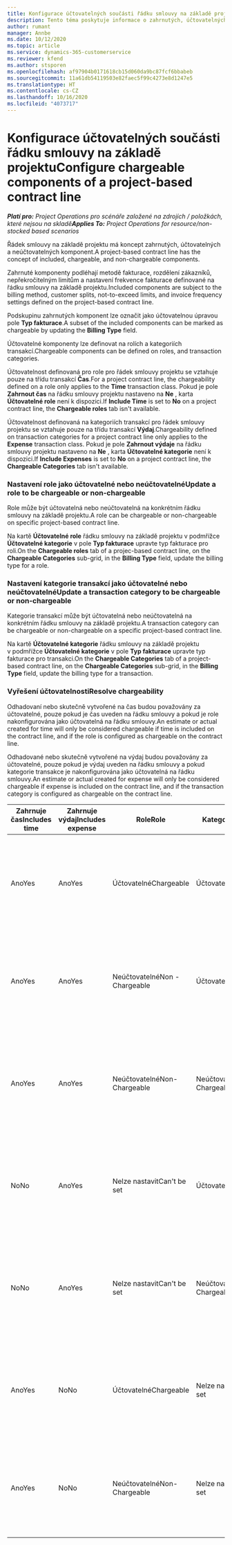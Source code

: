 ```yaml
---
title: Konfigurace účtovatelných součásti řádku smlouvy na základě projektu
description: Tento téma poskytuje informace o zahrnutých, účtovatelných a neúčtovatelných komponent na řádcích nabídky.
author: rumant
manager: Annbe
ms.date: 10/12/2020
ms.topic: article
ms.service: dynamics-365-customerservice
ms.reviewer: kfend
ms.author: stsporen
ms.openlocfilehash: af97904b0171618cb15d060da9bc87fcf6bbabeb
ms.sourcegitcommit: 11a61db54119503e82faec5f99c4273e8d1247e5
ms.translationtype: HT
ms.contentlocale: cs-CZ
ms.lasthandoff: 10/16/2020
ms.locfileid: "4073717"
---
```

# <a name="configure-chargeable-components-of-a-project-based-contract-line"></a><span data-ttu-id="e05c5-103">Konfigurace účtovatelných součásti řádku smlouvy na základě projektu</span><span class="sxs-lookup"><span data-stu-id="e05c5-103">Configure chargeable components of a project-based contract line</span></span>

<span data-ttu-id="e05c5-104">_**Platí pro:** Project Operations pro scénáře založené na zdrojích / položkách, které nejsou na skladě_</span><span class="sxs-lookup"><span data-stu-id="e05c5-104">_**Applies To:** Project Operations for resource/non-stocked based scenarios_</span></span>

<span data-ttu-id="e05c5-105">Řádek smlouvy na základě projektu má koncept zahrnutých, účtovatelných a neúčtovatelných komponent.</span><span class="sxs-lookup"><span data-stu-id="e05c5-105">A project-based contract line has the concept of included, chargeable, and non-chargeable components.</span></span>

<span data-ttu-id="e05c5-106">Zahrnuté komponenty podléhají metodě fakturace, rozdělení zákazníků, nepřekročitelným limitům a nastavení frekvence fakturace definované na řádku smlouvy na základě projektu.</span><span class="sxs-lookup"><span data-stu-id="e05c5-106">Included components are subject to the billing method, customer splits, not-to-exceed limits, and invoice frequency settings defined on the project-based contract line.</span></span>

<span data-ttu-id="e05c5-107">Podskupinu zahrnutých komponent lze označit jako účtovatelnou úpravou pole **Typ fakturace**.</span><span class="sxs-lookup"><span data-stu-id="e05c5-107">A subset of the included components can be marked as chargeable by updating the **Billing Type** field.</span></span>

<span data-ttu-id="e05c5-108">Účtovatelné komponenty lze definovat na rolích a kategoriích transakcí.</span><span class="sxs-lookup"><span data-stu-id="e05c5-108">Chargeable components can be defined on roles, and transaction categories.</span></span>

<span data-ttu-id="e05c5-109">Účtovatelnost definovaná pro role pro řádek smlouvy projektu se vztahuje pouze na třídu transakcí **Čas**.</span><span class="sxs-lookup"><span data-stu-id="e05c5-109">For a project contract line, the chargeability defined on a role only applies to the **Time** transaction class.</span></span> <span data-ttu-id="e05c5-110">Pokud je pole **Zahrnout čas** na řádku smlouvy projektu nastaveno na **Ne** , karta **Účtovatelné role** není k dispozici.</span><span class="sxs-lookup"><span data-stu-id="e05c5-110">If **Include Time** is set to **No** on a project contract line, the **Chargeable roles** tab isn't available.</span></span>

<span data-ttu-id="e05c5-111">Účtovatelnost definovaná na kategoriích transakcí pro řádek smlouvy projektu se vztahuje pouze na třídu transakcí **Výdaj**.</span><span class="sxs-lookup"><span data-stu-id="e05c5-111">Chargeability defined on transaction categories for a project contract line only applies to the **Expense** transaction class.</span></span> <span data-ttu-id="e05c5-112">Pokud je pole **Zahrnout výdaje** na řádku smlouvy projektu nastaveno na **Ne** , karta **Účtovatelné kategorie** není k dispozici.</span><span class="sxs-lookup"><span data-stu-id="e05c5-112">If **Include Expenses** is set to **No** on a project contract line, the **Chargeable Categories** tab isn't available.</span></span>

### <a name="update-a-role-to-be-chargeable-or-non-chargeable"></a><span data-ttu-id="e05c5-113">Nastavení role jako účtovatelné nebo neúčtovatelné</span><span class="sxs-lookup"><span data-stu-id="e05c5-113">Update a role to be chargeable or non-chargeable</span></span>

<span data-ttu-id="e05c5-114">Role může být účtovatelná nebo neúčtovatelná na konkrétním řádku smlouvy na základě projektu.</span><span class="sxs-lookup"><span data-stu-id="e05c5-114">A role can be chargeable or non-chargeable on specific project-based contract line.</span></span>

<span data-ttu-id="e05c5-115">Na kartě **Účtovatelné role** řádku smlouvy na základě projektu v podmřížce **Účtovatelné kategorie** v pole **Typ fakturace** upravte typ fakturace pro roli.</span><span class="sxs-lookup"><span data-stu-id="e05c5-115">On the **Chargeable roles** tab of a projec-based contract line, on the **Chargeable Categories** sub-grid, in the **Billing Type** field, update the billing type for a role.</span></span>

### <a name="update-a-transaction-category-to-be-chargeable-or-non-chargeable"></a><span data-ttu-id="e05c5-116">Nastavení kategorie transakcí jako účtovatelné nebo neúčtovatelné</span><span class="sxs-lookup"><span data-stu-id="e05c5-116">Update a transaction category to be chargeable or non-chargeable</span></span>

<span data-ttu-id="e05c5-117">Kategorie transakcí může být účtovatelná nebo neúčtovatelná na konkrétním řádku smlouvy na základě projektu.</span><span class="sxs-lookup"><span data-stu-id="e05c5-117">A transaction category can be chargeable or non-chargeable on a specific project-based contract line.</span></span>

<span data-ttu-id="e05c5-118">Na kartě **Účtovatelné kategorie** řádku smlouvy na základě projektu v podmřížce **Účtovatelné kategorie** v pole **Typ fakturace** upravte typ fakturace pro transakci.</span><span class="sxs-lookup"><span data-stu-id="e05c5-118">On the **Chargeable Categories** tab of a project-based contract line, on the **Chargeable Categories** sub-grid, in the **Billing Type** field, update the billing type for a transaction.</span></span>

### <a name="resolve-chargeability"></a><span data-ttu-id="e05c5-119">Vyřešení účtovatelnosti</span><span class="sxs-lookup"><span data-stu-id="e05c5-119">Resolve chargeability</span></span>

<span data-ttu-id="e05c5-120">Odhadovaní nebo skutečně vytvořené na čas budou považovány za účtovatelné, pouze pokud je čas uveden na řádku smlouvy a pokud je role nakonfigurována jako účtovatelná na řádku smlouvy.</span><span class="sxs-lookup"><span data-stu-id="e05c5-120">An estimate or actual created for time will only be considered chargeable if time is included on the contract line, and if the role is configured as chargeable on the contract line.</span></span>

<span data-ttu-id="e05c5-121">Odhadované nebo skutečně vytvořené na výdaj budou považovány za účtovatelné, pouze pokud je výdaj uveden na řádku smlouvy a pokud kategorie transakce je nakonfigurována jako účtovatelná na řádku smlouvy.</span><span class="sxs-lookup"><span data-stu-id="e05c5-121">An estimate or actual created for expense will only be considered chargeable if expense is included on the contract line, and if the transaction category is configured as chargeable on the contract line.</span></span>

| <span data-ttu-id="e05c5-122">Zahrnuje čas</span><span class="sxs-lookup"><span data-stu-id="e05c5-122">Includes time</span></span> | <span data-ttu-id="e05c5-123">Zahrnuje výdaj</span><span class="sxs-lookup"><span data-stu-id="e05c5-123">Includes expense</span></span> | <span data-ttu-id="e05c5-124">Role</span><span class="sxs-lookup"><span data-stu-id="e05c5-124">Role</span></span> | <span data-ttu-id="e05c5-125">Kategorie</span><span class="sxs-lookup"><span data-stu-id="e05c5-125">Category</span></span> | <span data-ttu-id="e05c5-126">Úloha</span><span class="sxs-lookup"><span data-stu-id="e05c5-126">Task</span></span> |
| --- | --- | --- | --- | --- |
| <span data-ttu-id="e05c5-127">Ano</span><span class="sxs-lookup"><span data-stu-id="e05c5-127">Yes</span></span> | <span data-ttu-id="e05c5-128">Ano</span><span class="sxs-lookup"><span data-stu-id="e05c5-128">Yes</span></span> | <span data-ttu-id="e05c5-129">Účtovatelné</span><span class="sxs-lookup"><span data-stu-id="e05c5-129">Chargeable</span></span> | <span data-ttu-id="e05c5-130">Účtovatelné</span><span class="sxs-lookup"><span data-stu-id="e05c5-130">Chargeable</span></span> | <span data-ttu-id="e05c5-131">Skutečná fakturace na čas: Účtovatelné</span><span class="sxs-lookup"><span data-stu-id="e05c5-131">Billing on a time actual: Chargeable</span></span> </br><span data-ttu-id="e05c5-132">Typ fakturace při skutečných výdajích: Účtovatelné</span><span class="sxs-lookup"><span data-stu-id="e05c5-132">Billing type on an expense actual: Chargeable</span></span> |
| <span data-ttu-id="e05c5-133">Ano</span><span class="sxs-lookup"><span data-stu-id="e05c5-133">Yes</span></span> | <span data-ttu-id="e05c5-134">Ano</span><span class="sxs-lookup"><span data-stu-id="e05c5-134">Yes</span></span> | <span data-ttu-id="e05c5-135">Neúčtovatelné</span><span class="sxs-lookup"><span data-stu-id="e05c5-135">Non - Chargeable</span></span> | <span data-ttu-id="e05c5-136">Účtovatelné</span><span class="sxs-lookup"><span data-stu-id="e05c5-136">Chargeable</span></span> | <span data-ttu-id="e05c5-137">Skutečná fakturace na čas: Neúčtovatelné</span><span class="sxs-lookup"><span data-stu-id="e05c5-137">Billing on a time actual: Non-Chargeable</span></span> </br><span data-ttu-id="e05c5-138">Typ fakturace při skutečných výdajích: Účtovatelné</span><span class="sxs-lookup"><span data-stu-id="e05c5-138">Billing type on an expense actual: Chargeable</span></span> |
| <span data-ttu-id="e05c5-139">Ano</span><span class="sxs-lookup"><span data-stu-id="e05c5-139">Yes</span></span> | <span data-ttu-id="e05c5-140">Ano</span><span class="sxs-lookup"><span data-stu-id="e05c5-140">Yes</span></span> | <span data-ttu-id="e05c5-141">Neúčtovatelné</span><span class="sxs-lookup"><span data-stu-id="e05c5-141">Non-Chargeable</span></span> | <span data-ttu-id="e05c5-142">Neúčtovatelné</span><span class="sxs-lookup"><span data-stu-id="e05c5-142">Non-Chargeable</span></span> | <span data-ttu-id="e05c5-143">Skutečná fakturace na čas: Neúčtovatelné</span><span class="sxs-lookup"><span data-stu-id="e05c5-143">Billing on a time actual: Non-Chargeable</span></span> </br><span data-ttu-id="e05c5-144">Typ fakturace při skutečných výdajích: Neúčtovatelné</span><span class="sxs-lookup"><span data-stu-id="e05c5-144">Billing type on an expense actual: Non-Chargeable</span></span> |
| <span data-ttu-id="e05c5-145">No</span><span class="sxs-lookup"><span data-stu-id="e05c5-145">No</span></span> | <span data-ttu-id="e05c5-146">Ano</span><span class="sxs-lookup"><span data-stu-id="e05c5-146">Yes</span></span> | <span data-ttu-id="e05c5-147">Nelze nastavit</span><span class="sxs-lookup"><span data-stu-id="e05c5-147">Can't be set</span></span> | <span data-ttu-id="e05c5-148">Účtovatelné</span><span class="sxs-lookup"><span data-stu-id="e05c5-148">Chargeable</span></span> | <span data-ttu-id="e05c5-149">Skutečná fakturace na čas: Není k dispozici</span><span class="sxs-lookup"><span data-stu-id="e05c5-149">Billing on a time actual: Not available</span></span> </br><span data-ttu-id="e05c5-150">Typ fakturace při skutečných výdajích: Účtovatelné</span><span class="sxs-lookup"><span data-stu-id="e05c5-150">Billing type on an expense actual:Chargeable</span></span> |
| <span data-ttu-id="e05c5-151">No</span><span class="sxs-lookup"><span data-stu-id="e05c5-151">No</span></span> | <span data-ttu-id="e05c5-152">Ano</span><span class="sxs-lookup"><span data-stu-id="e05c5-152">Yes</span></span> | <span data-ttu-id="e05c5-153">Nelze nastavit</span><span class="sxs-lookup"><span data-stu-id="e05c5-153">Can't be set</span></span> | <span data-ttu-id="e05c5-154">Neúčtovatelné</span><span class="sxs-lookup"><span data-stu-id="e05c5-154">Non-Chargeable</span></span> | <span data-ttu-id="e05c5-155">Skutečná fakturace na čas: Není k dispozici</span><span class="sxs-lookup"><span data-stu-id="e05c5-155">Billing on a time actual: Not available</span></span> </br><span data-ttu-id="e05c5-156">Typ fakturace při skutečných výdajích: Neúčtovatelné</span><span class="sxs-lookup"><span data-stu-id="e05c5-156">Billing type on an expense actual: Non-chargeable</span></span> |
| <span data-ttu-id="e05c5-157">Ano</span><span class="sxs-lookup"><span data-stu-id="e05c5-157">Yes</span></span> | <span data-ttu-id="e05c5-158">No</span><span class="sxs-lookup"><span data-stu-id="e05c5-158">No</span></span> | <span data-ttu-id="e05c5-159">Účtovatelné</span><span class="sxs-lookup"><span data-stu-id="e05c5-159">Chargeable</span></span> | <span data-ttu-id="e05c5-160">Nelze nastavit</span><span class="sxs-lookup"><span data-stu-id="e05c5-160">Can't be set</span></span> | <span data-ttu-id="e05c5-161">Skutečná fakturace na čas: Účtovatelné</span><span class="sxs-lookup"><span data-stu-id="e05c5-161">Billing on a time actual: Chargeable</span></span> </br><span data-ttu-id="e05c5-162">Typ fakturace při skutečných výdajích: Není k dispozici</span><span class="sxs-lookup"><span data-stu-id="e05c5-162">Billing type on an expense actual: Not available</span></span> |
| <span data-ttu-id="e05c5-163">Ano</span><span class="sxs-lookup"><span data-stu-id="e05c5-163">Yes</span></span> | <span data-ttu-id="e05c5-164">No</span><span class="sxs-lookup"><span data-stu-id="e05c5-164">No</span></span> | <span data-ttu-id="e05c5-165">Neúčtovatelné</span><span class="sxs-lookup"><span data-stu-id="e05c5-165">Non-Chargeable</span></span> | <span data-ttu-id="e05c5-166">Nelze nastavit</span><span class="sxs-lookup"><span data-stu-id="e05c5-166">Can't be set</span></span> | <span data-ttu-id="e05c5-167">Skutečná fakturace na čas: Neúčtovatelné</span><span class="sxs-lookup"><span data-stu-id="e05c5-167">Billing on a time actual: Non-chargeable</span></span> </br> <span data-ttu-id="e05c5-168">Typ fakturace při skutečných výdajích: Není k dispozici</span><span class="sxs-lookup"><span data-stu-id="e05c5-168">Billing type on an expense actual: Not available</span></span> |
